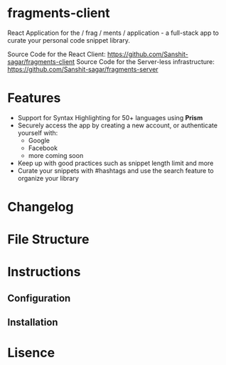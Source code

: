 
# fragments-client
React Application for the / frag / ments / application - a full-stack app to curate your personal code snippet library. 

Source Code for the React Client: https://github.com/Sanshit-sagar/fragments-client
Source Code for the Server-less infrastructure: https://github.com/Sanshit-sagar/fragments-server 

# Features 
* Support for Syntax Highlighting for 50+ languages using __Prism__ 
* Securely access the app by creating a new account, or authenticate yourself with: 
  * Google 
  * Facebook
  * more coming soon
* Keep up with good practices such as snippet length limit and more
* Curate your snippets with \#hashtags and use the search feature to organize your library

# Changelog 

# File Structure 

# Instructions 

## Configuration 

## Installation 


# Lisence 

